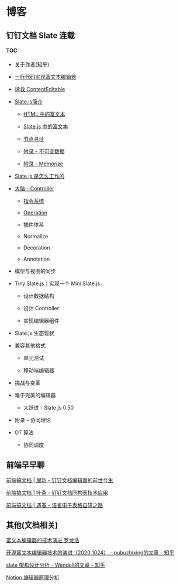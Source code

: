 # 博客

## 钉钉文档 Slate 连载

#### TOC

- [关于作者(知乎)](https://www.zhihu.com/people/dingsuite)

- [一行代码实现富文本编辑器](https://zhuanlan.zhihu.com/p/301221338)

- [拯救 ContentEditable](https://zhuanlan.zhihu.com/p/298101935)

- [Slate.js简介](https://zhuanlan.zhihu.com/p/324209467)

  - [HTML 中的富文本](https://zhuanlan.zhihu.com/p/324332585)
	
  - [Slate.js 中的富文本](https://zhuanlan.zhihu.com/p/324376115)

  - [节点寻址](https://zhuanlan.zhihu.com/p/336878823)

  - [附录 - 不可变数据](https://zhuanlan.zhihu.com/p/336901066)

  - [附录 - Memorize](https://zhuanlan.zhihu.com/p/337929787)

- [Slate.js 是怎么工作的](https://zhuanlan.zhihu.com/p/343799344)

- [大脑 - Controller](https://zhuanlan.zhihu.com/p/343800510)

  - [指令系统](https://zhuanlan.zhihu.com/p/343801042)

  - [Operation](https://zhuanlan.zhihu.com/p/343801406)

  - 插件体系

  - Normalize

  - Decoration

  - Annotation


- 模型与视图的同步

- Tiny Slate.js：实现一个 Mini Slate.js

  - 设计数据结构

  - 设计 Controller

  - 实现编辑器组件


- Slate.js 生态现状

- 兼容其他格式

  - 单元测试
	
  - 移动端编辑器

- 挑战与变革

- 难于完美的编辑器

  - 大跃进 - Slate.js 0.50

- 附录 - 协同理论

- OT 算法

  - 协同调度

## 前端早早聊

[前端搞文档 | 展新 - 钉钉文档编辑器的前世今生](https://www.yuque.com/zaotalk/posts/ftpxn7)

[前端搞文档 | 叶斋 - 钉钉文档同构表技术应用](https://www.yuque.com/zaotalk/posts/gog4ty)

[前端搞文档 | 遇春 - 语雀电子表格自研之路](https://www.yuque.com/zaotalk/posts/utq6nd)

## 其他(文档相关)

[富文本编辑器的技术演进 罗龙浩](https://myslide.cn/slides/21863#)

[开源富文本编辑器技术的演进（2020 1024） - pubuzhixing的文章 - 知乎](https://zhuanlan.zhihu.com/p/268366406)

[slate 架构设计分析 - Wendell的文章 - 知乎](https://zhuanlan.zhihu.com/p/262209236)

[Notion 编辑器原理分析](https://zhuanlan.zhihu.com/p/359122473)
